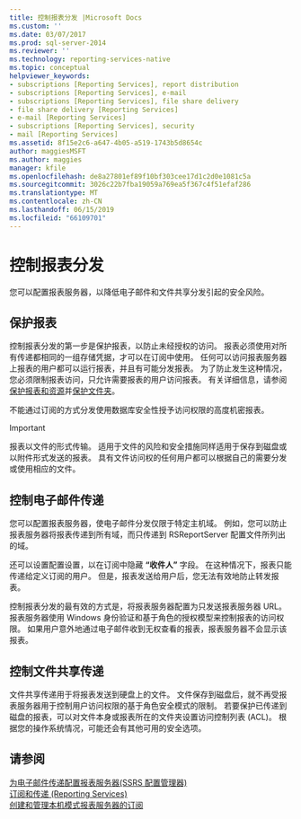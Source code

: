 ```yaml
---
title: 控制报表分发 |Microsoft Docs
ms.custom: ''
ms.date: 03/07/2017
ms.prod: sql-server-2014
ms.reviewer: ''
ms.technology: reporting-services-native
ms.topic: conceptual
helpviewer_keywords:
- subscriptions [Reporting Services], report distribution
- subscriptions [Reporting Services], e-mail
- subscriptions [Reporting Services], file share delivery
- file share delivery [Reporting Services]
- e-mail [Reporting Services]
- subscriptions [Reporting Services], security
- mail [Reporting Services]
ms.assetid: 8f15e2c6-a647-4b05-a519-1743b5d8654c
author: maggiesMSFT
ms.author: maggies
manager: kfile
ms.openlocfilehash: de8a27801ef89f10bf303cee17d1c2d0e1081c5a
ms.sourcegitcommit: 3026c22b7fba19059a769ea5f367c4f51efaf286
ms.translationtype: MT
ms.contentlocale: zh-CN
ms.lasthandoff: 06/15/2019
ms.locfileid: "66109701"
---
```

# <a name="control-report-distribution"></a>控制报表分发
  您可以配置报表服务器，以降低电子邮件和文件共享分发引起的安全风险。  
  
## <a name="securing-reports"></a>保护报表  
 控制报表分发的第一步是保护报表，以防止未经授权的访问。 报表必须使用对所有传递都相同的一组存储凭据，才可以在订阅中使用。 任何可以访问报表服务器上报表的用户都可以运行报表，并且有可能分发报表。 为了防止发生这种情况，您必须限制报表访问，只允许需要报表的用户访问报表。 有关详细信息，请参阅[保护报表和资源](security/secure-reports-and-resources.md)并[保护文件夹](security/secure-folders.md)。  
  
 不能通过订阅的方式分发使用数据库安全性授予访问权限的高度机密报表。  
  
> [!IMPORTANT]  
>  报表以文件的形式传输。 适用于文件的风险和安全措施同样适用于保存到磁盘或以附件形式发送的报表。 具有文件访问权的任何用户都可以根据自己的需要分发或使用相应的文件。  
  
## <a name="controlling-e-mail-delivery"></a>控制电子邮件传递  
 您可以配置报表服务器，使电子邮件分发仅限于特定主机域。 例如，您可以防止报表服务器将报表传递到所有域，而只传递到 RSReportServer 配置文件所列出的域。  
  
 还可以设置配置设置，以在订阅中隐藏 **“收件人”** 字段。 在这种情况下，报表只能传递给定义订阅的用户。 但是，报表发送给用户后，您无法有效地防止转发报表。  
  
 控制报表分发的最有效的方式是，将报表服务器配置为只发送报表服务器 URL。 报表服务器使用 Windows 身份验证和基于角色的授权模型来控制报表的访问权限。 如果用户意外地通过电子邮件收到无权查看的报表，报表服务器不会显示该报表。  
  
## <a name="controlling-file-share-delivery"></a>控制文件共享传递  
 文件共享传递用于将报表发送到硬盘上的文件。 文件保存到磁盘后，就不再受报表服务器用于控制用户访问权限的基于角色安全模式的限制。 若要保护已传递到磁盘的报表，可以对文件本身或报表所在的文件夹设置访问控制列表 (ACL)。 根据您的操作系统情况，可能还会有其他可用的安全选项。  
  
## <a name="see-also"></a>请参阅  
 [为电子邮件传递配置报表服务器&#40;SSRS 配置管理器&#41;](../../2014/sql-server/install/configure-a-report-server-for-e-mail-delivery-ssrs-configuration-manager.md)   
 [订阅和传递 (Reporting Services)](subscriptions/subscriptions-and-delivery-reporting-services.md)   
 [创建和管理本机模式报表服务器的订阅](../../2014/reporting-services/create-manage-subscriptions-native-mode-report-servers.md)  
  
  
